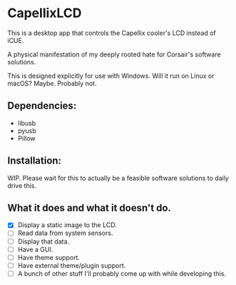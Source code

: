 # CapellixLCD
This is a desktop app that controls the Capellix cooler's LCD instead of iCUE.

A physical manifestation of my deeply rooted hate for Corsair's software solutions.

This is designed explicitly for use with Windows.
Will it run on Linux or macOS? Maybe. Probably not.

## Dependencies:
- libusb
- pyusb
- Pillow
## Installation:
WIP. Please wait for this to actually be a feasible software solutions to daily drive this.
## What it does and what it doesn't do.
- [x] Display a static image to the LCD.
- [ ] Read data from system sensors.
- [ ] Display that data.
- [ ] Have a GUI.
- [ ] Have theme support.
- [ ] Have external theme/plugin support.
- [ ] A bunch of other stuff I'll probably come up with while developing this.